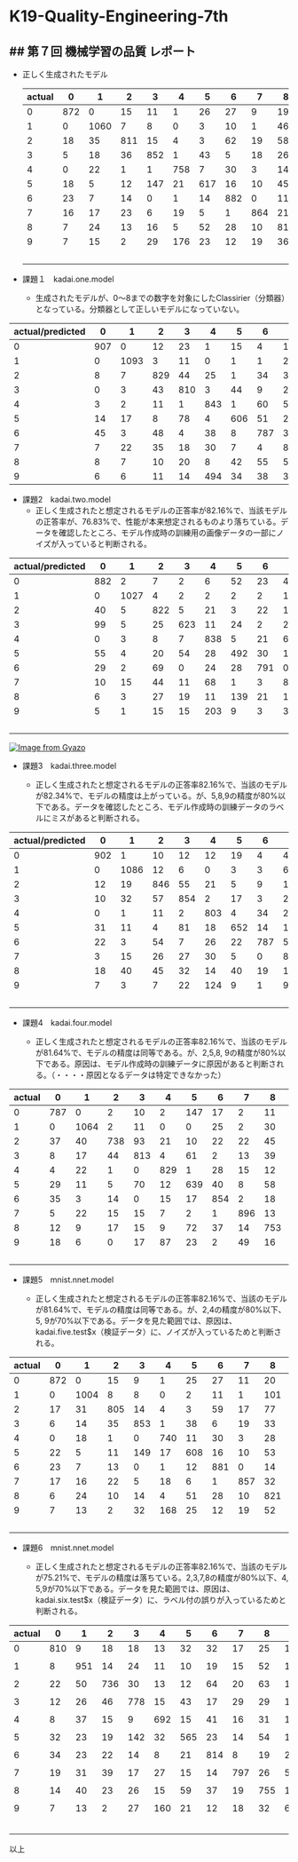 # K19-Quality-Engineering-7th

## ## 第７回 機械学習の品質 レポート

- 正しく生成されたモデル

	
	
	| actual 	| 0   	| 1    	| 2   	| 3   	| 4   	| 5   	| 6   	| 7   	| 8   	| 9   	| total 	| rate   	|
	|--------	|-----	|------	|-----	|-----	|-----	|-----	|-----	|-----	|-----	|-----	|-------	|--------	|
	| 0      	| 872 	| 0    	| 15  	| 11  	| 1   	| 26  	| 27  	| 9   	| 19  	| 0   	| 980   	| 88.98% 	|
	| 1      	| 0   	| 1060 	| 7   	| 8   	| 0   	| 3   	| 10  	| 1   	| 46  	| 0   	| 1135  	| 93.39% 	|
	| 2      	| 18  	| 35   	| 811 	| 15  	| 4   	| 3   	| 62  	| 19  	| 58  	| 7   	| 1032  	| 78.59% 	|
	| 3      	| 5   	| 18   	| 36  	| 852 	| 1   	| 43  	| 5   	| 18  	| 26  	| 6   	| 1010  	| 84.36% 	|
	| 4      	| 0   	| 22   	| 1   	| 1   	| 758 	| 7   	| 30  	| 3   	| 14  	| 146 	| 982   	| 77.19% 	|
	| 5      	| 18  	| 5    	| 12  	| 147 	| 21  	| 617 	| 16  	| 10  	| 45  	| 1   	| 892   	| 69.17% 	|
	| 6      	| 23  	| 7    	| 14  	| 0   	| 1   	| 14  	| 882 	| 0   	| 11  	| 6   	| 958   	| 92.07% 	|
	| 7      	| 16  	| 17   	| 23  	| 6   	| 19  	| 5   	| 1   	| 864 	| 21  	| 56  	| 1028  	| 84.05% 	|
	| 8      	| 7   	| 24   	| 13  	| 16  	| 5   	| 52  	| 28  	| 10  	| 810 	| 9   	| 974   	| 83.16% 	|
	| 9      	| 7   	| 15   	| 2   	| 29  	| 176 	| 23  	| 12  	| 19  	| 36  	| 690 	| 1009  	| 68.38% 	|
	|       	|    	|   	|    	|   	|  	|   	|   	|   	|   	|  	| 10000  	| 82.16% 	|


- 課題１　kadai.one.model
   + 生成されたモデルが、0～8までの数字を対象にしたClassirier（分類器）となっている。分類器として正しいモデルになっていない。

| actual/predicted  | 0   	| 1    	| 2   	| 3   	| 4   	| 5   	| 6   	| 7   	| 8   	|
|-----------	|-----	|------	|-----	|-----	|-----	|-----	|-----	|-----	|-----	|
| 0         	| 907 	| 0    	| 12  	| 23  	| 1   	| 15  	| 4   	| 16  	| 2   	|
| 1         	| 0   	| 1093 	| 3   	| 11  	| 0   	| 1   	| 1   	| 2   	| 24  	|
| 2         	| 8   	| 7    	| 829 	| 44  	| 25  	| 1   	| 34  	| 36  	| 48  	|
| 3         	| 0   	| 3    	| 43  	| 810 	| 3   	| 44  	| 9   	| 24  	| 74  	|
| 4         	| 3   	| 2    	| 11  	| 1   	| 843 	| 1   	| 60  	| 52  	| 9   	|
| 5         	| 14  	| 17   	| 8   	| 78  	| 4   	| 606 	| 51  	| 21  	| 93  	|
| 6         	| 45  	| 3    	| 48  	| 4   	| 38  	| 8   	| 787 	| 3   	| 22  	|
| 7         	| 7   	| 22   	| 35  	| 18  	| 30  	| 7   	| 4   	| 844 	| 61  	|
| 8         	| 8   	| 7    	| 10  	| 20  	| 8   	| 42  	| 55  	| 5   	| 819 	|
| 9         	| 6   	| 6    	| 11  	| 14  	| 494 	| 34  	| 38  	| 334 	| 72  	|



- 課題2　kadai.two.model
   + 正しく生成されたと想定されるモデルの正答率が82.16%で、当該モデルの正答率が、76.83%で、性能が本来想定されるものより落ちている。データを確認したところ、モデル作成時の訓練用の画像データの一部にノイズが入っていると判断される。

| actual/predicted	| 0   	| 1    	| 2   	| 3   	| 4   	| 5   	| 6   	| 7   	| 8   	| 9   	| total 	| rate   	|
|--------	|-----	|------	|-----	|-----	|-----	|-----	|-----	|-----	|-----	|-----	|-------	|--------	|
| 0      	| 882 	| 2    	| 7   	| 2   	| 6   	| 52  	| 23  	| 4   	| 2   	| 0   	| 980   	| 90.00% 	|
| 1      	| 0   	| 1027 	| 4   	| 2   	| 2   	| 2   	| 2   	| 1   	| 74  	| 21  	| 1135  	| 90.48% 	|
| 2      	| 40  	| 5    	| 822 	| 5   	| 21  	| 3   	| 22  	| 16  	| 90  	| 8   	| 1032  	| 79.65% 	|
| 3      	| 99  	| 5    	| 25  	| 623 	| 11  	| 24  	| 2   	| 26  	| 170 	| 25  	| 1010  	| 61.68% 	|
| 4      	| 0   	| 3    	| 8   	| 7   	| 838 	| 5   	| 21  	| 6   	| 13  	| 81  	| 982   	| 85.34% 	|
| 5      	| 55  	| 4    	| 20  	| 54  	| 28  	| 492 	| 30  	| 10  	| 182 	| 17  	| 892   	| 55.16% 	|
| 6      	| 29  	| 2    	| 69  	| 0   	| 24  	| 28  	| 791 	| 0   	| 13  	| 2   	| 958   	| 82.57% 	|
| 7      	| 10  	| 15   	| 44  	| 11  	| 68  	| 1   	| 3   	| 833 	| 9   	| 34  	| 1028  	| 81.03% 	|
| 8      	| 6   	| 3    	| 27  	| 19  	| 11  	| 139 	| 21  	| 10  	| 719 	| 19  	| 974   	| 73.82% 	|
| 9      	| 5   	| 1    	| 15  	| 15  	| 203 	| 9   	| 3   	| 38  	| 64  	| 656 	| 1009  	| 65.01% 	|
|        	|     	|      	|     	|     	|     	|     	|     	|     	|     	|     	| 10000 	| 76.83% 	|

[![Image from Gyazo](https://i.gyazo.com/db0e3ad79a7a20cbe8bf88d6356a04cd.png)](https://gyazo.com/db0e3ad79a7a20cbe8bf88d6356a04cd)


- 課題3　kadai.three.model

    - 正しく生成されたと想定されるモデルの正答率82.16%で、当該のモデルが82.34%で、モデルの精度は上がっている。が、5,8,9の精度が80%以下である。データを確認したところ、モデル作成時の訓練データのラベルにミスがあると判断される。
    

| actual/predicted 	| 0   	| 1    	| 2   	| 3   	| 4   	| 5   	| 6   	| 7   	| 8   	| 9   	| total 	| rate   	|
|--------	|-----	|------	|-----	|-----	|-----	|-----	|-----	|-----	|-----	|-----	|-------	|--------	|
| 0      	| 902 	| 1    	| 10  	| 12  	| 12  	| 19  	| 4   	| 4   	| 14  	| 2   	| 980   	| 92.04% 	|
| 1      	| 0   	| 1086 	| 12  	| 6   	| 0   	| 3   	| 3   	| 6   	| 19  	| 0   	| 1135  	| 95.68% 	|
| 2      	| 12  	| 19   	| 846 	| 55  	| 21  	| 5   	| 9   	| 18  	| 42  	| 5   	| 1032  	| 81.98% 	|
| 3      	| 10  	| 32   	| 57  	| 854 	| 2   	| 17  	| 3   	| 20  	| 11  	| 4   	| 1010  	| 84.55% 	|
| 4      	| 0   	| 1    	| 11  	| 2   	| 803 	| 4   	| 34  	| 20  	| 3   	| 104 	| 982   	| 81.77% 	|
| 5      	| 31  	| 11   	| 4   	| 81  	| 18  	| 652 	| 14  	| 18  	| 57  	| 6   	| 892   	| 73.09% 	|
| 6      	| 22  	| 3    	| 54  	| 7   	| 26  	| 22  	| 787 	| 5   	| 32  	| 0   	| 958   	| 82.15% 	|
| 7      	| 3   	| 15   	| 26  	| 27  	| 30  	| 5   	| 0   	| 882 	| 17  	| 23  	| 1028  	| 85.80% 	|
| 8      	| 18  	| 40   	| 45  	| 32  	| 14  	| 40  	| 19  	| 14  	| 743 	| 9   	| 974   	| 76.28% 	|
| 9      	| 7   	| 3    	| 7   	| 22  	| 124 	| 9   	| 1   	| 90  	| 14  	| 732 	| 1009  	| 72.55% 	|
|        	|     	|      	|     	|     	|     	|     	|     	|     	|     	|     	| 10000 	| 82.34% 	|




- 課題4　kadai.four.model

    - 正しく生成されたと想定されるモデルの正答率82.16%で、当該のモデルが81.64%で、モデルの精度は同等である。が、2,5,8, 9の精度が80%以下である。原因は、モデル作成時の訓練データに原因があると判断される。（・・・・原因となるデータは特定できなかった）
    

| actual 	| 0   	| 1    	| 2   	| 3   	| 4   	| 5   	| 6   	| 7   	| 8   	| 9   	| total 	| rate   	|
|--------	|-----	|------	|-----	|-----	|-----	|-----	|-----	|-----	|-----	|-----	|-------	|--------	|
| 0      	| 787 	| 0    	| 2   	| 10  	| 2   	| 147 	| 17  	| 2   	| 11  	| 2   	| 980   	| 80.31% 	|
| 1      	| 0   	| 1064 	| 2   	| 11  	| 0   	| 0   	| 25  	| 2   	| 30  	| 1   	| 1135  	| 93.74% 	|
| 2      	| 37  	| 40   	| 738 	| 93  	| 21  	| 10  	| 22  	| 22  	| 45  	| 4   	| 1032  	| 71.51% 	|
| 3      	| 8   	| 17   	| 44  	| 813 	| 4   	| 61  	| 2   	| 13  	| 39  	| 9   	| 1010  	| 80.50% 	|
| 4      	| 4   	| 22   	| 1   	| 0   	| 829 	| 1   	| 28  	| 15  	| 12  	| 70  	| 982   	| 84.42% 	|
| 5      	| 29  	| 11   	| 5   	| 70  	| 12  	| 639 	| 40  	| 8   	| 58  	| 20  	| 892   	| 71.64% 	|
| 6      	| 35  	| 3    	| 14  	| 0   	| 15  	| 17  	| 854 	| 2   	| 18  	| 0   	| 958   	| 89.14% 	|
| 7      	| 5   	| 22   	| 15  	| 15  	| 7   	| 2   	| 1   	| 896 	| 13  	| 52  	| 1028  	| 87.16% 	|
| 8      	| 12  	| 9    	| 17  	| 15  	| 9   	| 72  	| 37  	| 14  	| 753 	| 36  	| 974   	| 77.31% 	|
| 9      	| 18  	| 6    	| 0   	| 17  	| 87  	| 23  	| 2   	| 49  	| 16  	| 791 	| 1009  	| 78.39% 	|
|        	|     	|      	|     	|     	|     	|     	|     	|     	|     	|     	| 10000 	| 81.64% 	|


- 課題5　mnist.nnet.model

    - 正しく生成されたと想定されるモデルの正答率82.16%で、当該のモデルが81.64%で、モデルの精度は同等である。が、2,4の精度が80%以下、5, 9が70%以下である。データを見た範囲では、原因は、kadai.five.test$x（検証データ）に、ノイズが入っているためと判断される。
    

| actual 	| 0   	| 1    	| 2   	| 3   	| 4   	| 5   	| 6   	| 7   	| 8   	| 9   	| total 	| rate   	|
|--------	|-----	|------	|-----	|-----	|-----	|-----	|-----	|-----	|-----	|-----	|-------	|--------	|
| 0 	| 872 	| 0    	| 15  	| 9   	| 1   	| 25  	| 27  	| 11  	| 20  	| 0   	| 980   	| 88.98% 	|
| 1 	| 0   	| 1004 	| 8   	| 8   	| 0   	| 2   	| 11  	| 1   	| 101 	| 0   	| 1135  	| 88.46% 	|
| 2 	| 17  	| 31   	| 805 	| 14  	| 4   	| 3   	| 59  	| 17  	| 77  	| 5   	| 1032  	| 78.00% 	|
| 3 	| 6   	| 14   	| 35  	| 853 	| 1   	| 38  	| 6   	| 19  	| 33  	| 5   	| 1010  	| 84.46% 	|
| 4 	| 0   	| 18   	| 1   	| 0   	| 740 	| 11  	| 30  	| 3   	| 28  	| 151 	| 982   	| 75.36% 	|
| 5 	| 22  	| 5    	| 11  	| 149 	| 17  	| 608 	| 16  	| 10  	| 53  	| 1   	| 892   	| 68.16% 	|
| 6 	| 23  	| 7    	| 13  	| 0   	| 1   	| 12  	| 881 	| 0   	| 14  	| 7   	| 958   	| 91.96% 	|
| 7 	| 17  	| 16   	| 22  	| 5   	| 18  	| 6   	| 1   	| 857 	| 32  	| 54  	| 1028  	| 83.37% 	|
| 8 	| 6   	| 24   	| 10  	| 14  	| 4   	| 51  	| 28  	| 10  	| 821 	| 6   	| 974   	| 84.29% 	|
| 9 	| 7   	| 13   	| 2   	| 32  	| 168 	| 25  	| 12  	| 19  	| 52  	| 679 	| 1009  	| 67.29% 	|
|   	|     	|      	|     	|     	|     	|     	|     	|     	|     	|     	| 10000 	| 81.20% 	|    

- 課題6　mnist.nnet.model

    - 正しく生成されたと想定されるモデルの正答率82.16%で、当該のモデルが75.21%で、モデルの精度は落ちている。2,3,7,8の精度が80%以下、4, 5,9が70%以下である。データを見た範囲では、原因は、kadai.six.test$x（検証データ）に、ラベル付の誤りが入っているためと判断される。
    

| actual | 0    | 1    | 2    | 3    | 4    | 5    | 6    | 7    | 8    | 9    | total | rate |
| ------ | ---- | ---- | ---- | ---- | ---- | ---- | ---- | ---- | ---- | ---- | ----- | ---- |
| 0    | 810  | 9    | 18   | 18   | 13   | 32   | 32   | 17   | 25   | 14   | 988  | 81.98% |
|      |      |      |      |      |      |      |      |      |      |      |      |        |
| 1    | 8    | 951  | 14   | 24   | 11   | 10   | 19   | 15   | 52   | 14   | 1118 | 85.06% |
|      |      |      |      |      |      |      |      |      |      |      |      |        |
| 2    | 22   | 50   | 736  | 30   | 13   | 12   | 64   | 20   | 63   | 11   | 1021 | 72.09% |
|      |      |      |      |      |      |      |      |      |      |      |      |        |
| 3    | 12   | 26   | 46   | 778  | 15   | 43   | 17   | 29   | 29   | 16   | 1011 | 76.95% |
|      |      |      |      |      |      |      |      |      |      |      |      |        |
| 4    | 8    | 37   | 15   | 9    | 692  | 15   | 41   | 16   | 31   | 138  | 1002 | 69.06% |
|      |      |      |      |      |      |      |      |      |      |      |      |        |
| 5    | 32   | 23   | 19   | 142  | 32   | 565  | 23   | 14   | 54   | 16   | 920  | 61.41% |
|      |      |      |      |      |      |      |      |      |      |      |      |        |
| 6    | 34   | 23   | 22   | 14   | 8    | 21   | 814  | 8    | 19   | 20   | 983  | 82.81% |
|      |      |      |      |      |      |      |      |      |      |      |      |        |
| 7    | 19   | 31   | 39   | 17   | 27   | 15   | 14   | 797  | 26   | 56   | 1041 | 76.56% |
|      |      |      |      |      |      |      |      |      |      |      |      |        |
| 8    | 14   | 40   | 23   | 26   | 15   | 59   | 37   | 19   | 755  | 13   | 1001 | 75.42% |
|      |      |      |      |      |      |      |      |      |      |      |      |        |
| 9    | 7    | 13   | 2    | 27   | 160  | 21   | 12   | 18   | 32   | 623  | 915  | 68.09% |
|      |      |      |      |      |      |      |      |      |      |      |      |        |
|      |      |      |      |      |      |      |      |      |      |      | 10000 | 75.21% |


以上